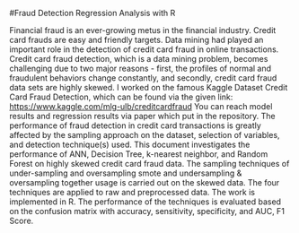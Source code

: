 #Fraud Detection Regression Analysis with R

Financial fraud is an ever-growing metus in the financial industry. Credit card frauds are easy and friendly targets.
Data mining had played an important role in the detection of credit card fraud in online transactions. Credit card fraud detection, which is a data mining problem, becomes challenging due to two major reasons - first, the profiles of normal and fraudulent behaviors change constantly, and secondly, credit card fraud data sets are highly skewed. 
I worked on the famous Kaggle Dataset Credit Card Fraud Detection, which can be found via the given link: https://www.kaggle.com/mlg-ulb/creditcardfraud
You can reach model results and regression results via paper which put in the repository.
The performance of fraud detection in credit card transactions is greatly affected by the sampling approach on the dataset, selection of variables, and detection technique(s) used. This document investigates the performance of ANN, Decision Tree, k-nearest neighbor, and Random Forest on highly skewed credit card fraud data.  The sampling techniques of under-sampling and oversampling smote and undersampling & oversampling together usage is carried out on the skewed data. The four techniques are applied to raw and preprocessed data. The work is implemented in R. The performance of the techniques is evaluated based on the confusion matrix with accuracy, sensitivity, specificity, and  AUC, F1 Score.
